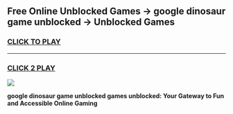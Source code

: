 
## Free Online Unblocked Games → google dinosaur game unblocked → Unblocked Games
<h3>
<a href="https://premium.freeplayer.one?title=google_dinosaur_game_unblocked&ref=21F">CLICK TO PLAY</a></h3>
<hr>

<h3>
<a href="https://premium.freeplayer.one?title=google_dinosaur_game_unblocked&ref=21F">CLICK 2 PLAY</a>
  
</h3>

<a href="https://premium.freeplayer.one?title=google_dinosaur_game_unblocked&ref=21F/"><img src="https://clearcache.store/games.png"></a>


**google dinosaur game unblocked games unblocked: Your Gateway to Fun and Accessible Online Gaming**
